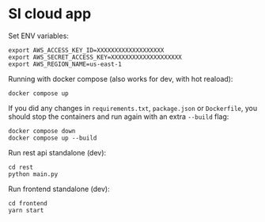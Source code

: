 # SI cloud app

Set ENV variables:
```shell
export AWS_ACCESS_KEY_ID=XXXXXXXXXXXXXXXXXXX
export AWS_SECRET_ACCESS_KEY=XXXXXXXXXXXXXXXXXXXX
export AWS_REGION_NAME=us-east-1
```

Running with docker compose (also works for dev, with hot reaload):
```shell
docker compose up
``` 

If you did any changes in `requirements.txt`, `package.json` or `Dockerfile`, you should stop the containers and run again with an extra `--build` flag:
```shell
docker compose down
docker compose up --build
``` 

Run rest api standalone (dev):
```shell
cd rest
python main.py
```

Run frontend standalone (dev):
```shell
cd frontend
yarn start
```

